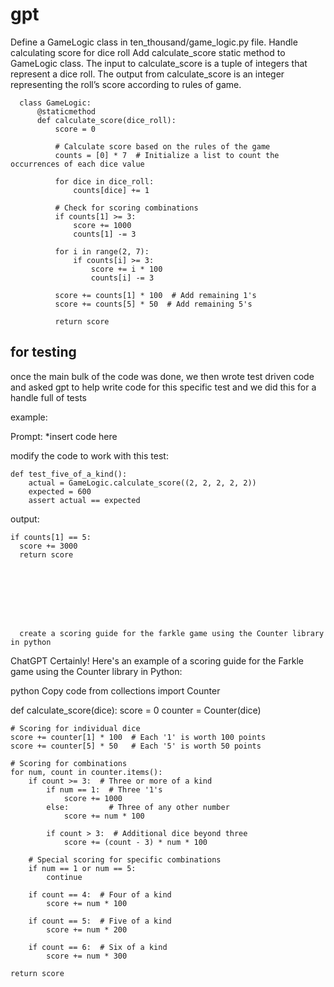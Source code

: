 # gpt

Define a GameLogic class in ten_thousand/game_logic.py file.
Handle calculating score for dice roll
Add calculate_score static method to GameLogic class.
The input to calculate_score is a tuple of integers that represent a dice roll.
The output from calculate_score is an integer representing the roll’s score according to rules of game.

      class GameLogic:
          @staticmethod
          def calculate_score(dice_roll):
              score = 0

              # Calculate score based on the rules of the game
              counts = [0] * 7  # Initialize a list to count the occurrences of each dice value

              for dice in dice_roll:
                  counts[dice] += 1

              # Check for scoring combinations
              if counts[1] >= 3:
                  score += 1000
                  counts[1] -= 3

              for i in range(2, 7):
                  if counts[i] >= 3:
                      score += i * 100
                      counts[i] -= 3

              score += counts[1] * 100  # Add remaining 1's
              score += counts[5] * 50  # Add remaining 5's

              return score

## for testing

once the main bulk of the code was done, we then wrote test driven code and asked gpt to help write code for this specific test and we did this for a handle full of tests

example:

Prompt: *insert code here

modify the code to work with this test:

    def test_five_of_a_kind():
        actual = GameLogic.calculate_score((2, 2, 2, 2, 2))
        expected = 600
        assert actual == expected

output:

    if counts[1] == 5:
      score += 3000 
      return score








      create a scoring guide for the farkle game using the Counter library in python

ChatGPT
Certainly! Here's an example of a scoring guide for the Farkle game using the Counter library in Python:

python
Copy code
from collections import Counter

def calculate_score(dice):
    score = 0
    counter = Counter(dice)

    # Scoring for individual dice
    score += counter[1] * 100  # Each '1' is worth 100 points
    score += counter[5] * 50   # Each '5' is worth 50 points

    # Scoring for combinations
    for num, count in counter.items():
        if count >= 3:  # Three or more of a kind
            if num == 1:  # Three '1's
                score += 1000
            else:         # Three of any other number
                score += num * 100

            if count > 3:  # Additional dice beyond three
                score += (count - 3) * num * 100

        # Special scoring for specific combinations
        if num == 1 or num == 5:
            continue

        if count == 4:  # Four of a kind
            score += num * 100

        if count == 5:  # Five of a kind
            score += num * 200

        if count == 6:  # Six of a kind
            score += num * 300

    return score
